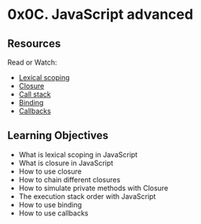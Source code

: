# 0x0C. JavaScript advanced

## Resources
Read or Watch:
- [Lexical scoping](https://javascript.info/closure)
- [Closure](https://www.w3schools.com/js/js_function_closures.asp)
- [Call stack](https://developer.mozilla.org/en-US/docs/Glossary/Call_stack)
- [Binding](https://javascript.info/bind)
- [Callbacks](https://javascript.info/callbacks)

## Learning Objectives
- What is lexical scoping in JavaScript
- What is closure in JavaScript
- How to use closure
- How to chain different closures
- How to simulate private methods with Closure
- The execution stack order with JavaScript
- How to use binding
- How to use callbacks

